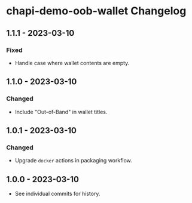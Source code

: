 # chapi-demo-oob-wallet Changelog

## 1.1.1 - 2023-03-10

### Fixed
- Handle case where wallet contents are empty.

## 1.1.0 - 2023-03-10

### Changed
- Include "Out-of-Band" in wallet titles.

## 1.0.1 - 2023-03-10

### Changed
- Upgrade `docker` actions in packaging workflow.

## 1.0.0 - 2023-03-10

- See individual commits for history.

